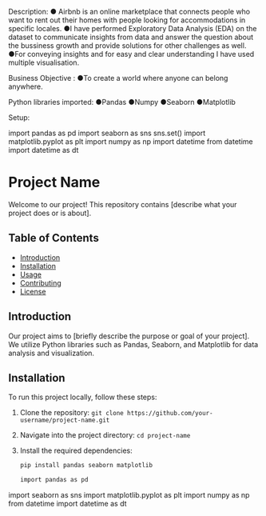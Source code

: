 Description:
● Airbnb is an online marketplace that connects people who want to rent out their homes with people looking for accommodations in specific locales.
●I have performed Exploratory Data Analysis (EDA) on the dataset to communicate insights from data and answer the question about the bussiness growth and provide solutions for other challenges as well.
●For conveying insights and for easy and clear understanding I have used multiple visualisation.

Business Objective :
●To create a world where anyone can belong anywhere.

Python libraries imported:
●Pandas
●Numpy
●Seaborn
●Matplotlib

Setup:

import pandas as pd
import seaborn as sns
sns.set()
import matplotlib.pyplot as plt
import numpy as np
import datetime
from datetime import datetime as dt

# Project Name

Welcome to our project! This repository contains [describe what your project does or is about].

## Table of Contents

- [Introduction](#introduction)
- [Installation](#installation)
- [Usage](#usage)
- [Contributing](#contributing)
- [License](#license)

## Introduction

Our project aims to [briefly describe the purpose or goal of your project]. We utilize Python libraries such as Pandas, Seaborn, and Matplotlib for data analysis and visualization.

## Installation

To run this project locally, follow these steps:

1. Clone the repository: `git clone https://github.com/your-username/project-name.git`
2. Navigate into the project directory: `cd project-name`
3. Install the required dependencies:

   ```bash
   pip install pandas seaborn matplotlib

   import pandas as pd
import seaborn as sns
import matplotlib.pyplot as plt
import numpy as np
from datetime import datetime as dt

